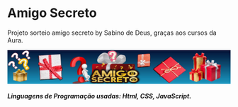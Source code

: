 # Amigo Secreto
Projeto sorteio amigo secreto by Sabino de Deus, graças aos cursos da Aura.

  <img align="center" alt="Projeto Amigo Secreto" height="alto" width="alto" src="https://github.com/SabinodeDeus/Amigo-Secreto/blob/main/assets/banner_amigo_secreto.jpg">
  
  ##### Linguagens de Programação usadas: Html, CSS, JavaScript.
